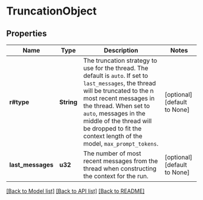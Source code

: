 # TruncationObject

## Properties
Name | Type | Description | Notes
------------ | ------------- | ------------- | -------------
**r#type** | **String** | The truncation strategy to use for the thread. The default is `auto`. If set to `last_messages`, the thread will be truncated to the n most recent messages in the thread. When set to `auto`, messages in the middle of the thread will be dropped to fit the context length of the model, `max_prompt_tokens`. | [optional] [default to None]
**last_messages** | **u32** | The number of most recent messages from the thread when constructing the context for the run. | [optional] [default to None]

[[Back to Model list]](../README.md#documentation-for-models) [[Back to API list]](../README.md#documentation-for-api-endpoints) [[Back to README]](../README.md)


